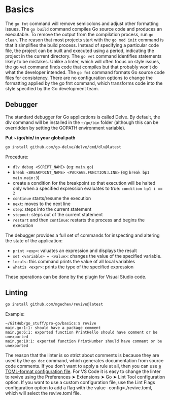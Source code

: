 # Basics

The `go fmt` command will remove semicolons and adjust other formatting issues. The `go build` command compiles Go source code and produces an executable. To remove the output from the compilation process, run `go clean`.
The reason that most projects start with the `go mod init` command is that it simplifies the build process. Instead of specifying a particular code file, the project can be built and executed using a period, indicating the project in the current directory.
The `go vet` command identifies statements likely to be mistakes. Unlike a linter, which will often focus on style issues, the go vet command finds code that compiles but that probably won’t do what the developer intended.
The `go fmt` command formats Go source code files for consistency. There are no configuration options to change the formatting applied by the go fmt command, which transforms code into the style specified by the Go development team.

## Debugger

The standard debugger for Go applications is called Delve. By default, the dlv command will be installed in the `~/go/bin` folder (although this can be overridden by setting the GOPATH environment variable).

**Put ~/go/bin/ in your global path**

```bash
go install github.com/go-delve/delve/cmd/dlv@latest
```

Procedure:

* `dlv debug <SCRIPT_NAME>` (eg: `main.go`)
* `break <BREAKPOINT_NAME> <PACKAGE.FUNCTION:LINE>` (eg `break bp1 main.main:3`)
* create a condition for the breakpoint so that execution will be halted only when a specified expression evaluates to true: `condition bp1 i == 2`
* `continue` starts/resume the execution
* `next`: moves to the next line
* `step`: steps into the current statement
* `stepout`: steps out of the current statement
* `restart` and then `continue`: restarts the process and begins the execution

The debugger provides a full set of commands for inspecting and altering the state of the application:

* `print <exp>`: valuates an expression and displays the result
* `set <variable> = <value>`: changes the value of the specified variable.
* `locals`: this command prints the value of all local variables
* `whatis <expr>`:  prints the type of the specified expression

These operations can be done by the plugin for Visual Studio code.

## Linting

```bash
go install github.com/mgechev/revive@latest
```

Example:

```text
~/GitHub/go_stuff/pro-go/basics:$ revive
main.go:1:1: should have a package comment
main.go:6:1: exported function PrintHello should have comment or be unexported
main.go:10:1: exported function PrintNumber should have comment or be unexported
```

The reason that the linter is so strict about comments is because they are used by the `go doc` command, which generates documentation from source code comments. If you don’t want to apply a rule at all, then you can use [a TOML-format configuration file](https://github.com/mgechev/revive?tab=readme-ov-file#configuration).
For VS Code it is easy to change the linter to revive using the Preferences ➤ Extensions ➤ Go ➤ Lint Tool configuration option. If you want to use a custom configuration file, use the Lint Flags configuration option to add a flag with the value -config=./revive.toml, which will select the revive.toml file.

